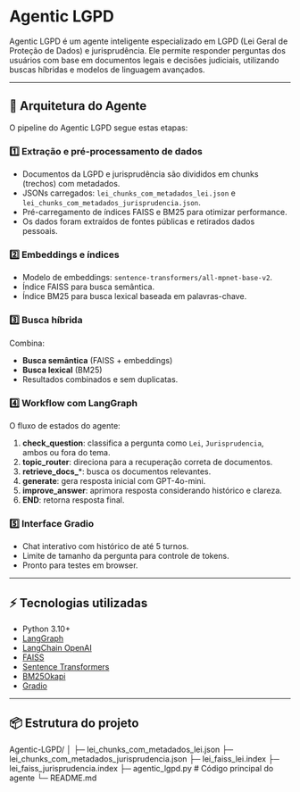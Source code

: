 # Agentic LGPD

Agentic LGPD é um agente inteligente especializado em LGPD (Lei Geral de Proteção de Dados) e jurisprudência. Ele permite responder perguntas dos usuários com base em documentos legais e decisões judiciais, utilizando buscas híbridas e modelos de linguagem avançados.

---

## 🧩 Arquitetura do Agente

O pipeline do Agentic LGPD segue estas etapas:

### 1️⃣ Extração e pré-processamento de dados
- Documentos da LGPD e jurisprudência são divididos em chunks (trechos) com metadados.
- JSONs carregados: `lei_chunks_com_metadados_lei.json` e `lei_chunks_com_metadados_jurisprudencia.json`.
- Pré-carregamento de índices FAISS e BM25 para otimizar performance.
- Os dados foram extraídos de fontes públicas e retirados dados pessoais.

### 2️⃣ Embeddings e índices
- Modelo de embeddings: `sentence-transformers/all-mpnet-base-v2`.
- Índice FAISS para busca semântica.
- Índice BM25 para busca lexical baseada em palavras-chave.

### 3️⃣ Busca híbrida
Combina:
- **Busca semântica** (FAISS + embeddings)  
- **Busca lexical** (BM25)  
- Resultados combinados e sem duplicatas.

### 4️⃣ Workflow com LangGraph
O fluxo de estados do agente:

1. **check_question**: classifica a pergunta como `Lei`, `Jurisprudencia`, ambos ou fora do tema.  
2. **topic_router**: direciona para a recuperação correta de documentos.  
3. **retrieve_docs_***: busca os documentos relevantes.  
4. **generate**: gera resposta inicial com GPT-4o-mini.  
5. **improve_answer**: aprimora resposta considerando histórico e clareza.  
6. **END**: retorna resposta final.

### 5️⃣ Interface Gradio
- Chat interativo com histórico de até 5 turnos.  
- Limite de tamanho da pergunta para controle de tokens.  
- Pronto para testes em browser.

---

## ⚡ Tecnologias utilizadas
- Python 3.10+
- [LangGraph](https://github.com/langgraph/langgraph)
- [LangChain OpenAI](https://www.langchain.com/)
- [FAISS](https://github.com/facebookresearch/faiss)
- [Sentence Transformers](https://www.sbert.net/)
- [BM25Okapi](https://github.com/dorianbrown/rank_bm25)
- [Gradio](https://gradio.app/)

---

## 📦 Estrutura do projeto
Agentic-LGPD/
│
├─ lei_chunks_com_metadados_lei.json
├─ lei_chunks_com_metadados_jurisprudencia.json
├─ lei_faiss_lei.index
├─ lei_faiss_jurisprudencia.index
├─ agentic_lgpd.py # Código principal do agente
└─ README.md

